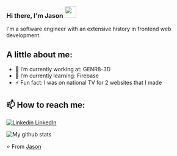 ### Hi there, I'm Jason <img src="https://raw.githubusercontent.com/iampavangandhi/iampavangandhi/master/gifs/Hi.gif" width="30px">


I'm a software engineer with an extensive history in frontend web development.<br>

## A little about me: 
- 🔭 I’m currently working at: GENR8-3D 
- 🌱 I’m currently learning: Firebase
- ⚡ Fun fact: I was on national TV for 2 websites that I made 

## 📫 How to reach me: 
[![Linkedin](https://i.stack.imgur.com/gVE0j.png) LinkedIn](https://www.linkedin.com/in/devjasonclarke/)


![My github stats](https://github-readme-stats.vercel.app/api?username=devJasonClarke&show_icons=true&theme=dark)
 
⭐️ From [Jason](https://github.com/devJasonClarke)

